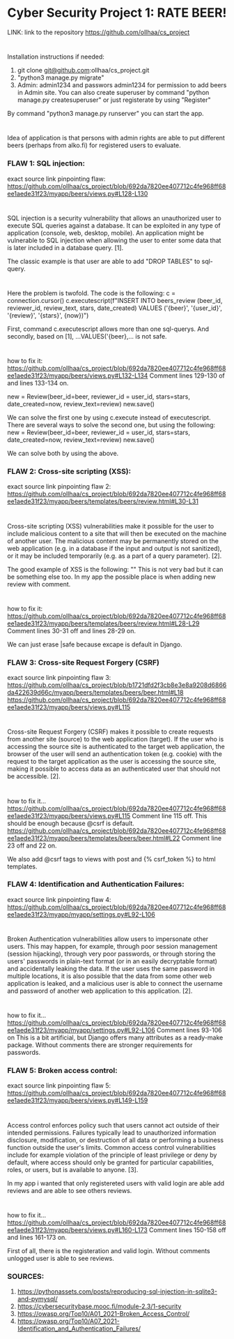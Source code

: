 # Cyber Security Project 1: RATE BEER!

LINK: link to the repository https://github.com/ollhaa/cs_project
#
Installation instructions if needed:

1) git clone git@github.com:ollhaa/cs_project.git
2) "python3 manage.py migrate"
3) Admin: admin1234 and passwors admin1234 for permission to add beers in Admin site. You can also create superuser by command "python manage.py createsuperuser" or just registerate by using "Register"

By command "python3 manage.py runserver" you can start the app.

#
Idea of application is that persons with admin rights are able to put different beers (perhaps from alko.fi) for registered users to evaluate.

### FLAW 1: SQL injection: 

exact source link pinpointing flaw: https://github.com/ollhaa/cs_project/blob/692da7820ee407712c4fe968ff68ee1aede31f23/myapp/beers/views.py#L128-L130
#
SQL injection is a security vulnerability that allows an unauthorized user to execute SQL queries against a database.
It can be exploited in any type of application (console, web, desktop, mobile). An application might be vulnerable to SQL injection when allowing the user to enter some data that is later included in a database query. [1]. 

The classic example is that user are able to add "DROP TABLES" to sql-query.
#
Here the problem is twofold. The code is the following: 
c = connection.cursor()
 c.executescript(f"INSERT INTO beers_review (beer_id, reviewer_id, review_text, stars, date_created) VALUES ('{beer}', '{user_id}', '{review}', '{stars}', {now})")
                    
First, command c.executescript allows more than one sql-querys. And secondly, based on [1], ...VALUES('{beer},... is not safe.          
#
how to fix it: https://github.com/ollhaa/cs_project/blob/692da7820ee407712c4fe968ff68ee1aede31f23/myapp/beers/views.py#L132-L134
Comment lines 129-130 of and lines 133-134 on.

new = Review(beer_id=beer, reviewer_id = user_id, stars=stars, date_created=now, review_text=review)
new.save()

We can solve the first one by using c.execute instead of executescript. There are several ways to solve the second one, but using the following: 
new = Review(beer_id=beer, reviewer_id = user_id, stars=stars, date_created=now, review_text=review)
new.save()

We can solve both by using the above. 

### FLAW 2: Cross-site scripting (XSS): 

exact source link pinpointing flaw 2: https://github.com/ollhaa/cs_project/blob/692da7820ee407712c4fe968ff68ee1aede31f23/myapp/beers/templates/beers/review.html#L30-L31
#
Cross-site scripting (XSS) vulnerabilities make it possible for the user to include malicious content to a site that will then be executed on the machine of another user. The malicious content may be permanently stored on the web application (e.g. in a database if the input and output is not sanitized), or it may be included temporarily (e.g. as a part of a query parameter). [2]. 

The good example of XSS is the following: "<script>alert("Hello!")</script>" This is not very bad but it can be something else too. In my app the possible place is when adding new review with comment. 
#
how to fix it: https://github.com/ollhaa/cs_project/blob/692da7820ee407712c4fe968ff68ee1aede31f23/myapp/beers/templates/beers/review.html#L28-L29
Comment lines 30-31 off and lines 28-29 on.

We can just erase |safe because excape is default in Django.

### FLAW 3: Cross-site Request Forgery (CSRF)

exact source link pinpointing flaw 3: 
https://github.com/ollhaa/cs_project/blob/b1721dfd2f3cb8e3e8a9208d6866da422639d66c/myapp/beers/templates/beers/beer.html#L18
https://github.com/ollhaa/cs_project/blob/692da7820ee407712c4fe968ff68ee1aede31f23/myapp/beers/views.py#L115
#
Cross-site Request Forgery (CSRF) makes it possible to create requests from another site (source) to the web application (target). If the user who is accessing the source site is authenticated to the target web application, the browser of the user will send an authentication token (e.g. cookie) with the request to the target application as the user is accessing the source site, making it possible to access data as an authenticated user that should not be accessible. [2]. 
#
how to fix it...
https://github.com/ollhaa/cs_project/blob/692da7820ee407712c4fe968ff68ee1aede31f23/myapp/beers/views.py#L115
Comment line 115 off. This should be enough because @csrf is default.
https://github.com/ollhaa/cs_project/blob/692da7820ee407712c4fe968ff68ee1aede31f23/myapp/beers/templates/beers/beer.html#L22
Comment line 23 off and 22 on.

We also add @csrf tags to views with post and {% csrf_token %} to html templates. 

### FLAW 4: Identification and Authentication Failures:

exact source link pinpointing flaw 4: https://github.com/ollhaa/cs_project/blob/692da7820ee407712c4fe968ff68ee1aede31f23/myapp/myapp/settings.py#L92-L106
#
Broken Authentication vulnerabilities allow users to impersonate other users. This may happen, for example, through poor session management (session hijacking), through very poor passwords, or through storing the users' passwords in plain-text format (or in an easily decryptable format) and accidentally leaking the data. If the user uses the same password in multiple locations, it is also possible that the data from some other web application is leaked, and a malicious user is able to connect the username and password of another web application to this application. [2].
#
how to fix it... https://github.com/ollhaa/cs_project/blob/692da7820ee407712c4fe968ff68ee1aede31f23/myapp/myapp/settings.py#L92-L106
Comment lines 93-106 on
This is a bit artificial, but Django offers many attributes as a ready-make package. Without comments there are stronger requirements for passwords.

### FLAW 5: Broken access control:

exact source link pinpointing flaw 5: https://github.com/ollhaa/cs_project/blob/692da7820ee407712c4fe968ff68ee1aede31f23/myapp/beers/views.py#L149-L159
#
Access control enforces policy such that users cannot act outside of their intended permissions. Failures typically lead to unauthorized information disclosure, modification, or destruction of all data or performing a business function outside the user's limits. Common access control vulnerabilities include for example violation of the principle of least privilege or deny by default, where access should only be granted for particular capabilities, roles, or users, but is available to anyone. [3].

In my app i wanted that only registereted users with valid login are able add reviews and are able to see others reviews. 
#
how to fix it... https://github.com/ollhaa/cs_project/blob/692da7820ee407712c4fe968ff68ee1aede31f23/myapp/beers/views.py#L160-L173
Comment lines 150-158 off and lines 161-173 on. 

First of all, there is the registeration and valid login. Without comments unlogged user is able to see reviews. 

### SOURCES: 

1. https://pythonassets.com/posts/reproducing-sql-injection-in-sqlite3-and-pymysql/
2. https://cybersecuritybase.mooc.fi/module-2.3/1-security
3. https://owasp.org/Top10/A01_2021-Broken_Access_Control/
4. https://owasp.org/Top10/A07_2021-Identification_and_Authentication_Failures/
